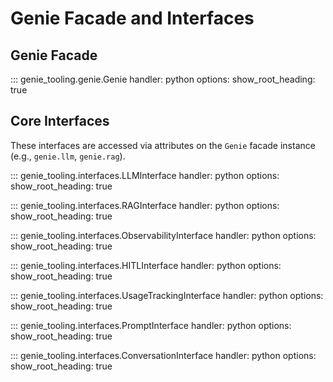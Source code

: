 # Genie Facade and Interfaces

## Genie Facade

::: genie_tooling.genie.Genie
    handler: python
    options:
      show_root_heading: true

## Core Interfaces

These interfaces are accessed via attributes on the `Genie` facade instance (e.g., `genie.llm`, `genie.rag`).

::: genie_tooling.interfaces.LLMInterface
    handler: python
    options:
      show_root_heading: true

::: genie_tooling.interfaces.RAGInterface
    handler: python
    options:
      show_root_heading: true

::: genie_tooling.interfaces.ObservabilityInterface
    handler: python
    options:
      show_root_heading: true

::: genie_tooling.interfaces.HITLInterface
    handler: python
    options:
      show_root_heading: true

::: genie_tooling.interfaces.UsageTrackingInterface
    handler: python
    options:
      show_root_heading: true

::: genie_tooling.interfaces.PromptInterface
    handler: python
    options:
      show_root_heading: true

::: genie_tooling.interfaces.ConversationInterface
    handler: python
    options:
      show_root_heading: true

